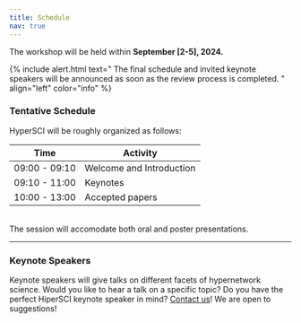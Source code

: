 ```yaml
---
title: Schedule
nav: true
---
```

The workshop will be held within **September [2-5], 2024.** 

{% include alert.html text="
The final schedule and invited keynote speakers will be announced as soon as the review process is completed.
" align="left" color="info" %}


### Tentative Schedule

HyperSCI will be roughly organized as follows:

| Time          | Activity                 |
|---------------|--------------------------|
| 09:00 - 09:10 | Welcome and Introduction |
| 09:10 - 11:00 | Keynotes                 |
| 10:00 - 13:00 | Accepted papers          |

<br>
The session will accomodate both oral and poster presentations.

---

### Keynote Speakers

Keynote speakers will give talks on different facets of hypernetwork science. Would you like to hear a talk on a specific topic? Do you have the perfect HiperSCI keynote speaker in mind?  <a href="mailto:andrea.failla@phd.unipi.it">Contact us</a>! We are open to suggestions!
